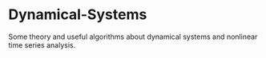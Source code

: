 <!--
Copyright (c) 2018 by Camilo-HG. All Rights Reserved.
 -->

# Dynamical-Systems
Some theory and useful algorithms about dynamical systems and nonlinear time series analysis.
